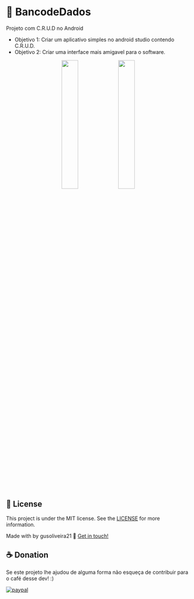 # 💾 BancodeDados
Projeto com C.R.U.D no Android 

- Objetivo 1: Criar um aplicativo simples no android studio contendo C.R.U.D.
- Objetivo 2: Criar uma interface mais amigavel para o software.

<p align="center">
<img src='https://user-images.githubusercontent.com/42920754/90356445-f3633b80-e025-11ea-845c-cf297af583a0.jpeg' width='30%'>
<img src='https://user-images.githubusercontent.com/42920754/90356695-c06d7780-e026-11ea-9a2a-f94c679ac3ec.jpeg' width='30%'>
<p/>







## :memo: License

This project is under the MIT license. See the [LICENSE](https://github.com/gusoliveira21/BancodeDados/blob/master/LICENSE) for more information.

Made with by gusoliveira21 :wave: [Get in touch!](https://www.linkedin.com/in/gustavo-dami%C3%A3o-magina-de-oliveira-492b0015b/)



## ☕ Donation

Se este projeto lhe ajudou de alguma forma não esqueça de contribuir para o café desse dev! :)

[![paypal](https://www.paypalobjects.com/en_US/i/btn/btn_donateCC_LG.gif)](https://www.paypal.com/cgi-bin/webscr?cmd=_s-xclick&hosted_button_id=P87GHQLSDSJU2&source=url)
